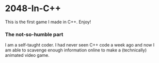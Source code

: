 # 2048-In-C++
This is the first game I made in C++. Enjoy!

### The not-so-humble part
I am a self-taught coder. I had never seen C++ code a week ago and now I am able to scavenge enough information online to make a (technically) animated video game. 
